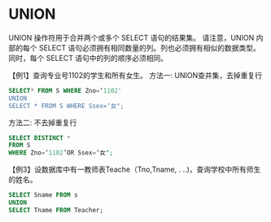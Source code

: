 # UNION
UNION 操作符用于合并两个或多个 SELECT 语句的结果集。
请注意，UNION 内部的每个 SELECT 语句必须拥有相同数量的列。列也必须拥有相似的数据类型。同时，每个 SELECT 语句中的列的顺序必须相同。

【例1】查询专业号1102的学生和所有女生。
方法一:
UNION查并集，去掉重复行
```sql
SELECT* FROM S WHERE Zno=‘1102'
UNION
SELECT * FROM S WHERE Ssex=‘女";
```
方法二:
不去掉重复行
```sql
SELECT DISTINCT *
FROM S
WHERE Zno=‘1102’OR Ssex=‘女";
```

【例3】设数据库中有一教师表Teache（Tno,Tname, . ..)，查询学校中所有师生的姓名。
```sql
SELECT Sname FROM s
UNION
SELECT Tname FROM Teacher;
```

